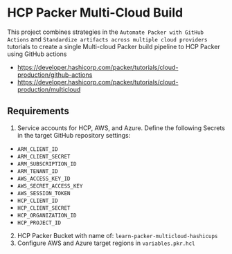 # HCP Packer Multi-Cloud Build 
This project combines strategies in the `Automate Packer with GitHub Actions` and `Standardize artifacts across multiple cloud providers` tutorials to create a single Multi-cloud Packer build pipeline to HCP Packer using GitHub actions
  - https://developer.hashicorp.com/packer/tutorials/cloud-production/github-actions 
  - https://developer.hashicorp.com/packer/tutorials/cloud-production/multicloud

## Requirements
1. Service accounts for HCP, AWS, and Azure. Define the following Secrets in the target GitHub repository settings:
  - `ARM_CLIENT_ID`
  - `ARM_CLIENT_SECRET`
  - `ARM_SUBSCRIPTION_ID`
  - `ARM_TENANT_ID`
  - `AWS_ACCESS_KEY_ID`
  - `AWS_SECRET_ACCESS_KEY`
  - `AWS_SESSION_TOKEN`
  - `HCP_CLIENT_ID`
  - `HCP_CLIENT_SECRET`
  - `HCP_ORGANIZATION_ID`
  - `HCP_PROJECT_ID`
  
2. HCP Packer Bucket with name of: `learn-packer-multicloud-hashicups`
3. Configure AWS and Azure target regions in `variables.pkr.hcl`
